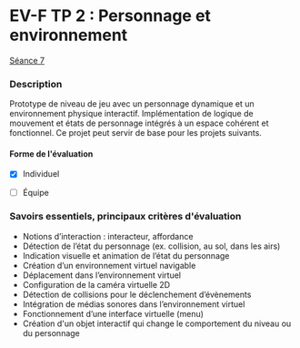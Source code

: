 # EV-F TP 2 : Personnage et environnement

[Séance 7](../../../01-deroulement/07/)

### Description

Prototype de niveau de jeu avec un personnage dynamique et un environnement physique interactif. Implémentation de logique de mouvement et états de personnage intégrés à un espace cohérent et fonctionnel. Ce projet peut servir de base pour les projets suivants.

#### Forme de l'évaluation

* [x] Individuel
* [ ] Équipe


### Savoirs essentiels, principaux critères d'évaluation

- Notions d’interaction : interacteur, affordance
- Détection de l’état du personnage (ex. collision, au sol, dans  les airs)
- Indication visuelle et animation de l’état du personnage
- Création d’un environnement virtuel navigable
- Déplacement dans l’environnement virtuel
- Configuration de la caméra virtuelle 2D
- Détection de collisions pour le déclenchement d’évènements
- Intégration de médias sonores dans l’environnement virtuel
- Fonctionnement d’une interface virtuelle (menu)
- Création d'un objet interactif qui change le comportement du niveau ou du personnage

